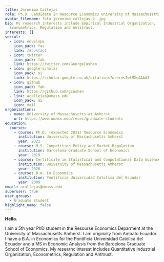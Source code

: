 ```yaml
---
title: Jeronimo Callejas
role: Ph.D. Candidate in Resource Economics University of Massachusetts Amherst
avatar_filename: foto-jeronimo-callejas-2-.jpg
bio: My research interests include Empirical Industrial Organization,
  Econometrics, Regulation and Antitrust.
interests: []
social:
  - icon: envelope
    icon_pack: fas
    link: /#contact
  - icon: twitter
    icon_pack: fab
    link: https://twitter.com/GeorgeCushen
  - icon: google-scholar
    icon_pack: ai
    link: https://scholar.google.co.uk/citations?user=sIwtMXoAAAAJ
  - icon: github
    icon_pack: fab
    link: https://github.com/gcushen
  - link: acallejas@umass.edu
    icon_pack: ai
    icon: mail
organizations:
  - name: University of Massachusetts at Amherst
    url: https://www.umass.edu/resec/graduate-students
education:
  courses:
    - course: Ph.D. (expected 2021) Resource Economics
      institution: University of Massachusetts Amherst
      year: 2021
    - course: M.S. Competition Policy and Market Regulation
      institution: Barcelona Graduate School of Economics
      year: 2019
    - course: Certificate in Statistical and Computational Data Science
      institution: University of Massachusetts Amherst
      year: 2020
    - course: B.A. in Economics
      institution: Pontificia Universidad Catolica del Ecuador
      year: 2009
email: acallejas@umass.edu
superuser: true
user_groups:
  - Graduate Student
highlight_name: false
---
```

**Hello.**

I am a 5th year PhD student in the Resourse Economics Deparment at the University of Massachusetts Amherst. I am originally from Ambato Ecuador. I have a B.A. in Economics for the Pontificia Universidad Catolica del Ecuador and a MS in  Economic Analysis from the Barcelona Graduate School of Economics. My researhc interest includes Quantitative Industrial Organization, Econometrics, Regulation and Antitrust.